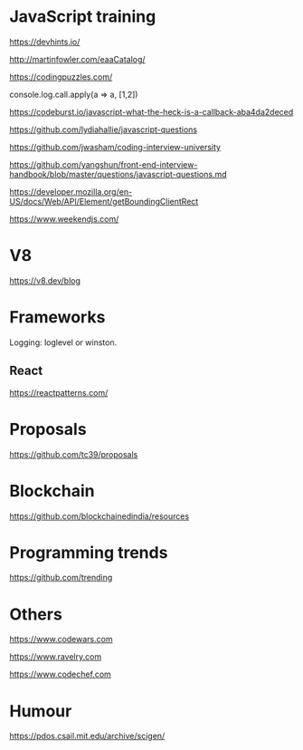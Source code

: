 # JavaScript training

https://devhints.io/

http://martinfowler.com/eaaCatalog/

https://codingpuzzles.com/

console.log.call.apply(a => a, [1,2])

https://codeburst.io/javascript-what-the-heck-is-a-callback-aba4da2deced

https://github.com/lydiahallie/javascript-questions

https://github.com/jwasham/coding-interview-university

https://github.com/yangshun/front-end-interview-handbook/blob/master/questions/javascript-questions.md

https://developer.mozilla.org/en-US/docs/Web/API/Element/getBoundingClientRect

https://www.weekendjs.com/


# V8

https://v8.dev/blog


# Frameworks

 Logging: loglevel or winston. 


## React

https://reactpatterns.com/


# Proposals

https://github.com/tc39/proposals


# Blockchain

https://github.com/blockchainedindia/resources


# Programming trends

https://github.com/trending


# Others

https://www.codewars.com

https://www.ravelry.com

https://www.codechef.com

# Humour

https://pdos.csail.mit.edu/archive/scigen/


